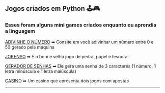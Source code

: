 ## Jogos criados em Python 🕹🎮
### Esses foram alguns mini games criados enquanto eu aprendia a linguagem

[ADIVINHE O NÚMERO](https://github.com/edvaaaan/python-mini-games/blob/main/guessnumber.py) ➡ Consite em você adivinhar um número entre 0 e 50 gerado pela máquina

[JOKENPO](https://github.com/edvaaaan/python-mini-games/blob/main/jokenpo.py) ➡ É o bom e velho jogo de pedra, papel e tesoura

[GERADOR DE SENHAS](https://github.com/edvaaaan/python-mini-games/blob/main/password.py) ➡ Ele gera uma senha de 3 caracteres (1 número, 1 letra minúscula e 1 letra maiúscula)

[CASINO](https://github.com/edvaaaan/python-mini-games/blob/main/casino.py) ➡ Um casino que apresenta dois jogos com apostas 

---
